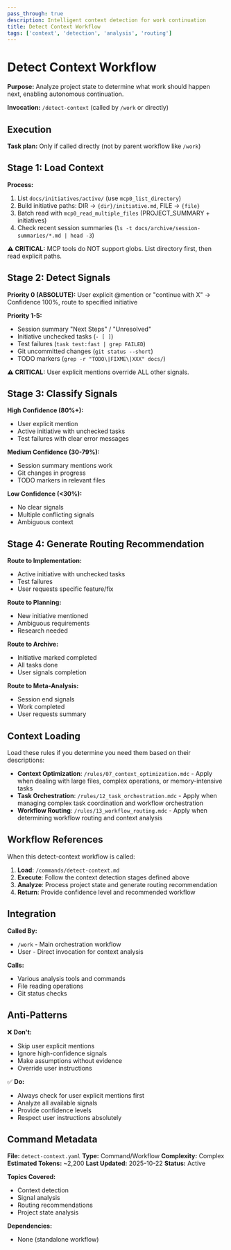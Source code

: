 ```yaml
---
pass_through: true
description: Intelligent context detection for work continuation
title: Detect Context Workflow
tags: ['context', 'detection', 'analysis', 'routing']
---
```


# Detect Context Workflow

**Purpose:** Analyze project state to determine what work should happen next, enabling autonomous continuation.

**Invocation:** `/detect-context` (called by `/work` or directly)

## Execution

**Task plan:** Only if called directly (not by parent workflow like `/work`)

## Stage 1: Load Context

**Process:**

1. List `docs/initiatives/active/` (use `mcp0_list_directory`)
2. Build initiative paths: DIR → `{dir}/initiative.md`, FILE → `{file}`
3. Batch read with `mcp0_read_multiple_files` (PROJECT_SUMMARY + initiatives)
4. Check recent session summaries (`ls -t docs/archive/session-summaries/*.md | head -3`)

**⚠️ CRITICAL:** MCP tools do NOT support globs. List directory first, then read explicit paths.

## Stage 2: Detect Signals

**Priority 0 (ABSOLUTE):** User explicit @mention or "continue with X" → Confidence 100%, route to specified initiative

**Priority 1-5:**

- Session summary "Next Steps" / "Unresolved"
- Initiative unchecked tasks (`- [ ]`)
- Test failures (`task test:fast | grep FAILED`)
- Git uncommitted changes (`git status --short`)
- TODO markers (`grep -r "TODO\|FIXME\|XXX" docs/`)

**⚠️ CRITICAL:** User explicit mentions override ALL other signals.

## Stage 3: Classify Signals

**High Confidence (80%+):**

- User explicit mention
- Active initiative with unchecked tasks
- Test failures with clear error messages

**Medium Confidence (30-79%):**

- Session summary mentions work
- Git changes in progress
- TODO markers in relevant files

**Low Confidence (<30%):**

- No clear signals
- Multiple conflicting signals
- Ambiguous context

## Stage 4: Generate Routing Recommendation

**Route to Implementation:**

- Active initiative with unchecked tasks
- Test failures
- User requests specific feature/fix

**Route to Planning:**

- New initiative mentioned
- Ambiguous requirements
- Research needed

**Route to Archive:**

- Initiative marked completed
- All tasks done
- User signals completion

**Route to Meta-Analysis:**

- Session end signals
- Work completed
- User requests summary

## Context Loading

Load these rules if you determine you need them based on their descriptions:

- **Context Optimization**: `/rules/07_context_optimization.mdc` - Apply when dealing with large files, complex operations, or memory-intensive tasks
- **Task Orchestration**: `/rules/12_task_orchestration.mdc` - Apply when managing complex task coordination and workflow orchestration
- **Workflow Routing**: `/rules/13_workflow_routing.mdc` - Apply when determining workflow routing and context analysis

## Workflow References

When this detect-context workflow is called:

1. **Load**: `/commands/detect-context.md`
2. **Execute**: Follow the context detection stages defined above
3. **Analyze**: Process project state and generate routing recommendation
4. **Return**: Provide confidence level and recommended workflow

## Integration

**Called By:**

- `/work` - Main orchestration workflow
- User - Direct invocation for context analysis

**Calls:**

- Various analysis tools and commands
- File reading operations
- Git status checks

## Anti-Patterns

❌ **Don't:**

- Skip user explicit mentions
- Ignore high-confidence signals
- Make assumptions without evidence
- Override user instructions

✅ **Do:**

- Always check for user explicit mentions first
- Analyze all available signals
- Provide confidence levels
- Respect user instructions absolutely

## Command Metadata

**File:** `detect-context.yaml`
**Type:** Command/Workflow
**Complexity:** Complex
**Estimated Tokens:** ~2,200
**Last Updated:** 2025-10-22
**Status:** Active

**Topics Covered:**

- Context detection
- Signal analysis
- Routing recommendations
- Project state analysis

**Dependencies:**

- None (standalone workflow)
